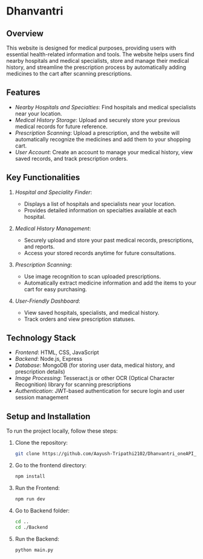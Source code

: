 # Dhanvantri

## Overview
This website is designed for medical purposes, providing users with essential health-related information and tools. The website helps users find nearby hospitals and medical specialists, store and manage their medical history, and streamline the prescription process by automatically adding medicines to the cart after scanning prescriptions.

## Features
- *Nearby Hospitals and Specialties*: Find hospitals and medical specialists near your location.
- *Medical History Storage*: Upload and securely store your previous medical records for future reference.
- *Prescription Scanning*: Upload a prescription, and the website will automatically recognize the medicines and add them to your shopping cart.
- *User Account*: Create an account to manage your medical history, view saved records, and track prescription orders.

## Key Functionalities
1. *Hospital and Speciality Finder*: 
   - Displays a list of hospitals and specialists near your location.
   - Provides detailed information on specialties available at each hospital.

2. *Medical History Management*:
   - Securely upload and store your past medical records, prescriptions, and reports.
   - Access your stored records anytime for future consultations.

3. *Prescription Scanning*:
   - Use image recognition to scan uploaded prescriptions.
   - Automatically extract medicine information and add the items to your cart for easy purchasing.

4. *User-Friendly Dashboard*:
   - View saved hospitals, specialists, and medical history.
   - Track orders and view prescription statuses.

## Technology Stack
- *Frontend*: HTML, CSS, JavaScript
- *Backend*: Node.js, Express
- *Database*: MongoDB (for storing user data, medical history, and prescription details)
- *Image Processing*: Tesseract.js or other OCR (Optical Character Recognition) library for scanning prescriptions
- *Authentication*: JWT-based authentication for secure login and user session management

## Setup and Installation
To run the project locally, follow these steps:

1. Clone the repository:
   ```bash
   git clone https://github.com/Aayush-Tripathi2102/Dhanvantri_oneAPI_hack_kpr.git
2. Go to the frontend directory:
   ```bash
   npm install
3. Run the Frontend:
   ```bash
   npm run dev
4. Go to Backend folder:
   ```bash
   cd ..
   cd ./Backend
5. Run the Backend:
   ```bash
   python main.py
